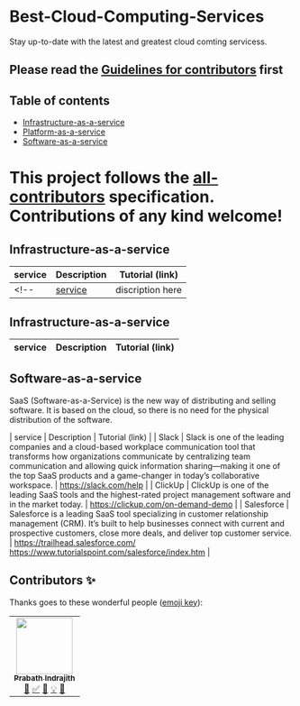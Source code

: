 # Best-Cloud-Computing-Services
<!-- ALL-CONTRIBUTORS-BADGE:START - Do not remove or modify this section -->
<!--[![All Contributors](https://img.shields.io/badge/all_contributors-24-orange.svg?style=flat-square)](#contributors-)-->
<!-- ALL-CONTRIBUTORS-BADGE:END -->
Stay up-to-date with the latest and greatest cloud comting servicess.

## Please read the [Guidelines for contributors](./contribution.md) first
## Table of contents
* [Infrastructure-as-a-service](#Iaas)
* [Platform-as-a-service](#Paas)
* [Software-as-a-service](#Saas)


This project follows the [all-contributors](https://github.com/all-contributors/all-contributors) specification. Contributions of any kind welcome!
=======

## Infrastructure-as-a-service

| service  | Description |  Tutorial (link) |
| -----    | ----------- |------------------|
<!--| [service](https://www.service.net/) | discription here | [How to use service](https://service-example.com)|-->

## Infrastructure-as-a-service

| service  | Description |  Tutorial (link) |
| -----    | ----------- |------------------|

## Software-as-a-service

SaaS (Software-as-a-Service) is the new way of distributing and selling software. It is based on the cloud, so there is no need for the physical distribution of the software.

| service  | Description |  Tutorial (link) |
| Slack | Slack is one of the leading companies and a cloud-based workplace communication tool that transforms how organizations communicate by centralizing team communication and allowing quick information sharing—making it one of the top SaaS products and a game-changer in today’s collaborative workspace. | https://slack.com/help |
| ClickUp | ClickUp is one of the leading SaaS tools and the highest-rated project management software and in the market today. | https://clickup.com/on-demand-demo |
| Salesforce | Salesforce is a leading SaaS tool specializing in customer relationship management (CRM). It’s built to help businesses connect with current and prospective customers, close more deals, and deliver top customer service. | https://trailhead.salesforce.com/ https://www.tutorialspoint.com/salesforce/index.htm |



## Contributors ✨
Thanks goes to these wonderful people ([emoji key](https://allcontributors.org/docs/en/emoji-key)):

<!-- ALL-CONTRIBUTORS-LIST:START - Do not remove or modify this section -->
<!-- prettier-ignore-start -->
<!-- markdownlint-disable --> 
<table>
  <tr>
    <td align="center"><a href="https://github.com/Kobzpik"><img src="https://avatars.githubusercontent.com/u/57173720?s" width="100px;" alt=""/><br /><sub><b>Prabath Indrajith</b></sub></a><br /><a href="" title="Documentation">📖</a> <a href="" title="Tutorials">✅</a> <a href="" title="Reviewed Pull Requests">👀</a> <a href="" title="">💡</a> <a href="" title="Ideas, Planning, & Feedback">🤔</a></td>
    
    
  <tr>
</table> 

<!-- markdownlint-restore 
<td align="center"><a href="https://github.com/User"><img src="https://avatars.githubusercontent.com/u/57099397?v=4?s=100" width="100px;" alt=""/><br /><sub><b>user </b></sub></a><br /><a href="" title="Documentation">📖</a> <a " title="Tutorials">✅</a></td>-->
<!-- prettier-ignore-end -->

<!-- ALL-CONTRIBUTORS-LIST:END -->
